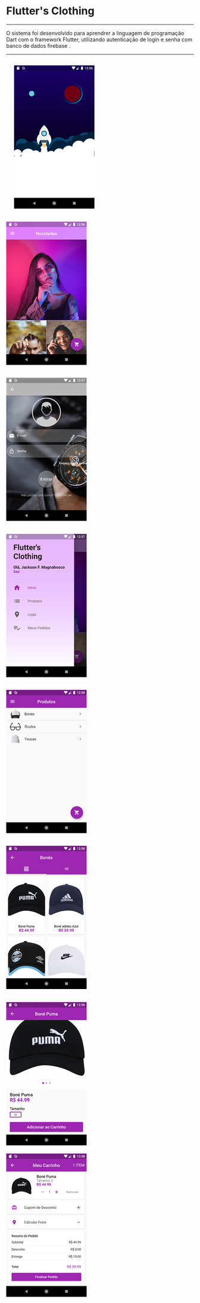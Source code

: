 Flutter's Clothing
===============================================

--------------------

O sistema foi desenvolvido para aprendrer a linguagem de programação Dart com o framework Flutter, utilizando autenticação de login e senha com banco de dados firebase .

--------------------

 ![](https://github.com/jacksonn455/loja_virtual_flutter/blob/master/foto%20(1).png)
 --------------------
 ![](https://github.com/jacksonn455/loja_virtual_flutter/blob/master/foto%20(2).png)
 --------------------
 ![](https://github.com/jacksonn455/loja_virtual_flutter/blob/master/foto%20(3).png)
 --------------------
 ![](https://github.com/jacksonn455/loja_virtual_flutter/blob/master/foto%20(4).png)
 --------------------
 ![](https://github.com/jacksonn455/loja_virtual_flutter/blob/master/foto%20(0).png)
 --------------------
 ![](https://github.com/jacksonn455/loja_virtual_flutter/blob/master/foto%20(6).png)
 --------------------
 ![](https://github.com/jacksonn455/loja_virtual_flutter/blob/master/foto%20(7).png)
 --------------------
 ![](https://github.com/jacksonn455/loja_virtual_flutter/blob/master/foto%20(8).png)
 
